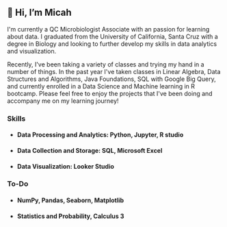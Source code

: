 ## 👋 Hi, I’m Micah
I'm currently a QC Microbiologist Associate with an passion for learning about data.  I graduated from the University of California, Santa Cruz with a degree in Biology and looking to further develop my skills in data analytics and visualization.  

Recently, I've been taking a variety of classes and trying my hand in a number of things.  In the past year I've taken classes in Linear Algebra, Data Structures and Algorithms, Java Foundations, SQL with Google Big Query, and currently enrolled in a Data Science and Machine learning in R bootcamp.  Please feel free to enjoy the projects that I've been doing and accompany me on my learning journey!

### Skills
 - #### Data Processing and Analytics: Python, Jupyter, R studio
 - #### Data Collection and Storage: SQL, Microsoft Excel
 - #### Data Visualization: Looker Studio

### To-Do
- #### NumPy, Pandas, Seaborn, Matplotlib
- #### Statistics and Probability, Calculus 3


<!---
pimicah/pimicah is a ✨ special ✨ repository because its `README.md` (this file) appears on your GitHub profile.
You can click the Preview link to take a look at your changes.
--->
